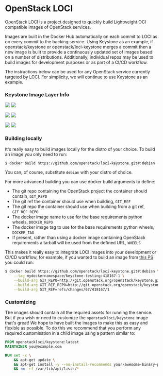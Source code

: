 # OpenStack LOCI

OpenStack LOCI is a project designed to quickly build Lightweight OCI compatible images of OpenStack services.

Images are built in the Docker Hub automatically on each commit to LOCI as on every commit to the backing service. Using Keystone as an example, if openstack/keystone or openstack/loci-keystone merges a commit then a new image is built to provide a continuously updated set of images based on a number of distributions. Additionally, individual repos may be used to build images for development purposes or as part of a CI/CD workflow.

The instructions below can be used for any OpenStack service currently targeted by LOCI. For simplicity, we will continue to use Keystone as an example.


### Keystone Image Layer Info
[![](https://images.microbadger.com/badges/version/yaodu/keystone:latest.svg)](https://microbadger.com/images/yaodu/keystone:latest "yaodu/keystone:latest") [![](https://images.microbadger.com/badges/image/yaodu/keystone:latest.svg)](https://microbadger.com/images/yaodu/keystone:latest "yaodu/keystone:latest")

[![](https://images.microbadger.com/badges/version/yaodu/keystone:ubuntu.svg)](https://microbadger.com/images/yaodu/keystone:ubuntu "yaodu/keystone:ubuntu") [![](https://images.microbadger.com/badges/image/yaodu/keystone:ubuntu.svg)](https://microbadger.com/images/yaodu/keystone:ubuntu "yaodu/keystone:ubuntu")

[![](https://images.microbadger.com/badges/version/yaodu/keystone:centos.svg)](https://microbadger.com/images/yaodu/keystone:centos "yaodu/keystone:centos") [![](https://images.microbadger.com/badges/image/yaodu/keystone:centos.svg)](https://microbadger.com/images/yaodu/keystone:centos "yaodu/keystone:centos")


### Building locally
It's really easy to build images locally for the distro of your choice. To build an image you only need to run:
``` bash
$ docker build https://github.com/openstack/loci-keystone.git#:debian --tag keystone:latest
```
You can, of course, substitute `debian` with your distro of choice.

For more advanced building you can use docker build arguments to define:
  * The git repo containing the OpenStack project the container should contain, `GIT_REPO`
  * The git ref the container should use when building, `GIT_REF`
  * The git repo the container should use when building from a git ref, `GIT_REF_REPO`
  * The docker image name to use for the base requirements python wheels, `DOCKER_REPO`
  * The docker image tag to use for the base requirements python wheels, `DOCKER_TAG`
  * If present, rather than using a docker image containing OpenStack requirements a tarball will be used from the defined URL, `WHEELS`

This makes it really easy to integrate LOCI images into your development or CI/CD workflow, for example, if you wanted to build an image from [this PS](https://review.openstack.org/#/c/418167/) you could run:
``` bash
$ docker build https://github.com/openstack/loci-keystone.git#:debian \
    --tag mydockernamespace/keystone-testing:418167-1 \
    --build-arg GIT_REPO=http://git.openstack.org/openstack/keystone.git \
    --build-arg GIT_REF_REPO=http://git.openstack.org/openstack/keystone.git \
    --build-arg GIT_REF=refs/changes/67/418167/1
```


### Customizing
The images should contain all the required assets for running the service. But if you wish or need to customize the `openstackloci/keystone` image that's great! We hope to have built the images to make this as easy and flexible as possible. To do this we recommend that you perform any required customisation in a child image using a pattern similar to:

``` Dockerfile
FROM openstackloci/keystone:latest
MAINTAINER you@example.com

RUN set -x \
    && apt-get update \
    && apt-get install -y --no-install-recommends your-awesome-binary-package \
    && rm -rf /var/lib/apt/lists/*
```

